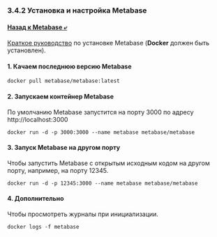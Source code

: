 ### 3.4.2 Установка и настройка Metabase

#### [Назад к Metabase ⤶](/data/Module3/data/metabase.md)

[Краткое руководство](https://www.metabase.com/docs/latest/installation-and-operation/running-metabase-on-docker) 
по установке Metabase (**Docker** должен быть установлен).

#### 1. Качаем последнюю версию Metabase

```commandline
docker pull metabase/metabase:latest
```

#### 2. Запускаем контейнер Metabase
По умолчанию Metabase запустится на порту 3000 по адресу http://localhost:3000

```commandline
docker run -d -p 3000:3000 --name metabase metabase/metabase
```

#### 3. Запуск Metabase на другом порту
Чтобы запустить Metabase с открытым исходным кодом на другом порту, например, на порту 12345.

```commandline
docker run -d -p 12345:3000 --name metabase metabase/metabase
```

#### 4. Дополнительно
Чтобы просмотреть журналы при инициализации.

```commandline
docker logs -f metabase
```